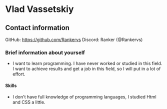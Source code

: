 # Vlad Vassetskiy
## Contact information
GitHub: https://github.com/Rankervs
Discord: Ranker (@Rankervs)
### Brief information about yourself
* I want to learn programming. I have never worked or studied in this field. I want to achieve results and get a job in this field, so I will put in a lot of effort.
#### Skills
* I don't have full knowledge of programming languages, I studied Html and CSS a little.